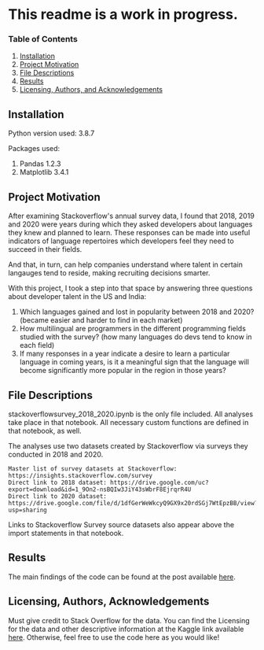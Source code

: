 
# This readme is a work in progress.

### Table of Contents

1. [Installation](#installation)
2. [Project Motivation](#motivation)
3. [File Descriptions](#files)
4. [Results](#results)
5. [Licensing, Authors, and Acknowledgements](#licensing)

## Installation <a name="installation"></a>
Python version used: 3.8.7

Packages used:
1. Pandas 1.2.3
2. Matplotlib 3.4.1

## Project Motivation<a name="motivation"></a>
After examining Stackoverflow's annual survey data, I found that 2018, 2019 and 2020 were years during which they asked developers about languages they knew and planned to learn. These responses can be made into useful indicators of language repertoires which developers feel they need to succeed in their fields.

And that, in turn, can help companies understand where talent in certain langauges tend to reside, making recruiting decisions smarter.

With this project, I took a step into that space by answering three questions about developer talent in the US and India:

1. Which languages gained and lost in popularity between 2018 and 2020? (became easier and harder to find in each market)
2. How multilingual are programmers in the different programming fields studied with the survey? (how many languages do devs tend to know in each field)
3. If many responses in a year indicate a desire to learn a particular language in coming years, is it a meaningful sign that the language will become significantly more popular in the region in those years?

## File Descriptions <a name="files"></a>

stackoverflowsurvey_2018_2020.ipynb is the only file included. All analyses take place in that notebook. All necessary custom functions are defined in that notebook, as well.

The analyses use two datasets created by Stackoverflow via surveys they conducted in 2018 and 2020. 


    Master list of survey datasets at Stackoverflow: https://insights.stackoverflow.com/survey
    Direct link to 2018 dataset: https://drive.google.com/uc?export=download&id=1_9On2-nsBQIw3JiY43sWbrF8EjrqrR4U
    Direct link to 2020 dataset: https://drive.google.com/file/d/1dfGerWeWkcyQ9GX9x20rdSGj7WtEpzBB/view?usp=sharing


Links to Stackoverflow Survey source datasets also appear above the import statements in that notebook.

## Results<a name="results"></a>

The main findings of the code can be found at the post available [here]().

## Licensing, Authors, Acknowledgements<a name="licensing"></a>

Must give credit to Stack Overflow for the data.  You can find the Licensing for the data and other descriptive information at the Kaggle link available [here](https://www.kaggle.com/stackoverflow/so-survey-2017/data).  Otherwise, feel free to use the code here as you would like! 

